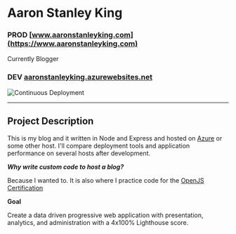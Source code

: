 # Aaron Stanley King

### PROD [www.aaronstanleyking.com](https://www.aaronstanleyking.com)  

Currently Blogger

### DEV [aaronstanleyking.azurewebsites.net](https://aaronstanleyking.azurewebsites.net/)  

![Continuous Deployment](https://github.com/trendoid/aaronstanleyking/workflows/Continuous%20Deployment/badge.svg)

***
## Project Description  

This is my blog and it written in Node and Express and hosted on [Azure](https://azure.microsoft.com/) or some other host.  I'll compare deployment tools and application performance on several hosts after development.

***Why write custom code to host a blog?***  

Because I wanted to.  It is also where I practice code for the [OpenJS Certification](https://openjsf.org/certification/)

**Goal** 

Create a data driven progressive web application with presentation, analytics, and administration with a 4x100% Lighthouse score.
